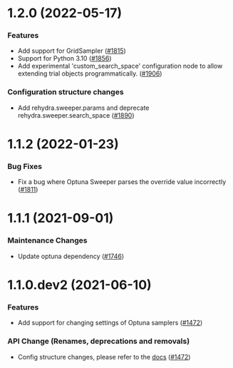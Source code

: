 1.2.0 (2022-05-17)
======================

### Features

- Add support for GridSampler ([#1815](https://github.com/facebookresearch/rehydra/issues/1815))
- Support for Python 3.10 ([#1856](https://github.com/facebookresearch/rehydra/issues/1856))
- Add experimental 'custom_search_space' configuration node to allow extending trial objects programmatically. ([#1906](https://github.com/facebookresearch/rehydra/issues/1906))

### Configuration structure changes

- Add rehydra.sweeper.params and deprecate rehydra.sweeper.search_space ([#1890](https://github.com/facebookresearch/rehydra/issues/1890))


1.1.2 (2022-01-23)
=======================

### Bug Fixes

- Fix a bug where Optuna Sweeper parses the override value incorrectly ([#1811](https://github.com/facebookresearch/rehydra/issues/1811))


1.1.1 (2021-09-01)
=======================

### Maintenance Changes

- Update optuna dependency ([#1746](https://github.com/facebookresearch/rehydra/issues/1634))


1.1.0.dev2 (2021-06-10)
=======================

### Features

- Add support for changing settings of Optuna samplers ([#1472](https://github.com/facebookresearch/rehydra/issues/1472))

### API Change (Renames, deprecations and removals)

- Config structure changes, please refer to the [docs](https://rehydra.cc/docs/plugins/optuna_sweeper/) ([#1472](https://github.com/facebookresearch/rehydra/issues/1472))
